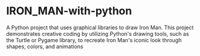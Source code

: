 # IRON_MAN-with-python
A Python project that uses graphical libraries to draw Iron Man. This project demonstrates creative coding by utilizing Python's drawing tools, such as the Turtle or Pygame library, to recreate Iron Man's iconic look through shapes, colors, and animations
